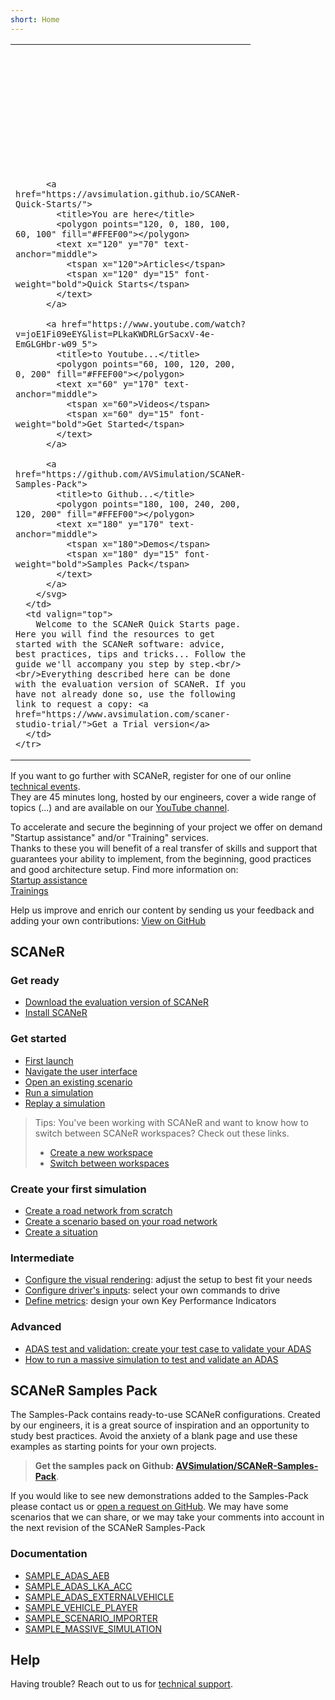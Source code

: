 ```yaml
---
short: Home
---
```


<div>
  <table id="welcome">
    <tr>
      <td width="300px">
        <svg width="240" height="200">
          <style>
            polygon:hover {fill: #FFDF00;}
            a:hover {text-decoration: none;}
            text {pointer-events : none;}
          </style>

          <a href="https://avsimulation.github.io/SCANeR-Quick-Starts/">
            <title>You are here</title>
            <polygon points="120, 0, 180, 100, 60, 100" fill="#FFEF00"></polygon>
            <text x="120" y="70" text-anchor="middle">
              <tspan x="120">Articles</tspan>
              <tspan x="120" dy="15" font-weight="bold">Quick Starts</tspan>
            </text>
          </a>

          <a href="https://www.youtube.com/watch?v=joE1Fi09eEY&list=PLkaKWDRLGrSacxV-4e-EmGLGHbr-w09_5">
            <title>to Youtube...</title>
            <polygon points="60, 100, 120, 200, 0, 200" fill="#FFEF00"></polygon>
            <text x="60" y="170" text-anchor="middle">
              <tspan x="60">Videos</tspan>
              <tspan x="60" dy="15" font-weight="bold">Get Started</tspan>
            </text>
          </a>

          <a href="https://github.com/AVSimulation/SCANeR-Samples-Pack">
            <title>to Github...</title>
            <polygon points="180, 100, 240, 200, 120, 200" fill="#FFEF00"></polygon>
            <text x="180" y="170" text-anchor="middle">
              <tspan x="180">Demos</tspan>
              <tspan x="180" dy="15" font-weight="bold">Samples Pack</tspan>
            </text>
          </a>
        </svg>
      </td>
      <td valign="top">
        Welcome to the SCANeR Quick Starts page. Here you will find the resources to get started with the SCANeR software: advice, best practices, tips and tricks... Follow the guide we'll accompany you step by step.<br/><br/>Everything described here can be done with the evaluation version of SCANeR. If you have not already done so, use the following link to request a copy: <a href="https://www.avsimulation.com/scaner-studio-trial/">Get a Trial version</a>
      </td>
    </tr>
  </table>
</div>

If you want to go further with SCANeR, register for one of our online [technical events](https://www.avsimulation.com/events/).  
They are 45 minutes long, hosted by our engineers, cover a wide range of topics (...) and are available on our [YouTube channel](https://www.youtube.com/channel/UCYNNe9SaA3LjCFb2qXmhkoA).

To accelerate and secure the beginning of your project we offer on demand "Startup assistance" and/or "Training" services.  
Thanks to these you will benefit of a real transfer of skills and support that guarantees your ability to implement, from the beginning, good practices and good architecture setup. Find more information on:  
[Startup assistance](https://www.avsimulation.com/start-up-assistance/)  
[Trainings](https://www.avsimulation.com/training/)  

Help us improve and enrich our content by sending us your feedback and adding your own contributions: [View on GitHub](https://github.com/AVSimulation/SCANeR-Quick-Starts)

## SCANeR

### Get ready

* [Download the evaluation version of SCANeR](./Pages/HT_Download_Trial_SCANeR/HT_Download_Trial_SCANeR.md)
* [Install SCANeR](./Pages/HT_Install_SCANeR_studio/HT_Install_SCANeR_studio.md)

### Get started

* [First launch](./Pages/HT_FirstLaunch/HT_FirstLaunch.md)
* [Navigate the user interface](./Pages/HT_Navigate/HT_Navigate.md)
* [Open an existing scenario](./Pages/HT_Open_a_scenario/HT_Open_a_scenario.md)
* [Run a simulation](./Pages/HT_Run_a_simulation_good_practices/HT_Run_a_simulation_good_practices.md)
* [Replay a simulation](./Pages/HT_Replay_Simulation/HT_Replay_Simulation.md)

> Tips: You've been working with SCANeR and want to know how to switch between SCANeR workspaces? Check out these links.
> 
> * [Create a new workspace](./Pages/HT_Create_custom_work_environment/HT_Create_A_New_Workspace.md) 
> * [Switch between workspaces](./Pages/HT_Change_work_environment/HT_Change_work_environment.md)


### Create your first simulation

* [Create a road network from scratch](./Pages/HT_Create_a_simple_environment_from_scratch/HT_Create_a_simple_environment_from_scratch.md)
* [Create a scenario based on your road network](./Pages/HT_Create_your_first_test_case/HT_Create_your_first_test_case.md)
* [Create a situation](./Pages/HT_Create_a_MICE_script/HT_Create_a_MICE_script.md)

### Intermediate

* [Configure the visual rendering](./Pages/HT_configure_visual/HT_configure_visual.md): adjust the setup to best fit your needs
* [Configure driver's inputs](./Pages/HT_Configure_driver_input/Configure_Driver_Input.md): select your own commands to drive
* [Define metrics](./Pages/HT_Define_and_Record_my_KPI/HOWTO_DefineAndRecordMyKPI.md): design your own Key Performance Indicators

### Advanced

* [ADAS test and validation: create your test case to validate your ADAS](./Pages/HT_ADAS/HT_ADAS.md)
* [How to run a massive simulation to test and validate an ADAS](./Pages/HT_Massive_Simulation/HT_Massive_Simulation.md)

## SCANeR Samples Pack

The Samples-Pack contains ready-to-use SCANeR configurations. Created by our engineers, it is a great source of inspiration and an opportunity to study best practices. Avoid the anxiety of a blank page and use these examples as starting points for your own projects.

> **Get the samples pack on Github: [AVSimulation/SCANeR-Samples-Pack](https://github.com/AVSimulation/SCANeR-Samples-Pack)**.

If you would like to see new demonstrations added to the Samples-Pack please contact us or [open a request on GitHub](https://github.com/AVSimulation/SCANeR-Samples-Pack/issues). We may have some scenarios that we can share, or we may take your comments into account in the next revision of the SCANeR Samples-Pack

### Documentation

* [SAMPLE_ADAS_AEB](./Pages/HT_ADAS/SAMPLE_ADAS_AEB.md)
* [SAMPLE_ADAS_LKA_ACC](./Pages/HT_ADAS/SAMPLE_ADAS_LKA_ACC.md)
* [SAMPLE_ADAS_EXTERNALVEHICLE](./Pages/HT_ADAS/SAMPLE_ADAS_EXTERNALVEHICLE.md)
* [SAMPLE_VEHICLE_PLAYER](./Sample/VEHICLE_PLAYER.md)
* [SAMPLE_SCENARIO_IMPORTER](./Sample/SCENARIO_IMPORTER.md)
* [SAMPLE_MASSIVE_SIMULATION](./Pages/HT_Massive_Simulation/HT_Massive_Simulation.md)

## Help

Having trouble? Reach out to us for [technical support](https://www.avsimulation.com/technical-support/).
